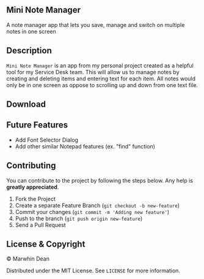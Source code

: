 ## Mini Note Manager

A note manager app that lets you save, manage and switch on multiple notes in one screen

## Description

`Mini Note Manager` is an app from my personal project created as a helpful tool for my Service Desk team. This will allow us to manage notes by creating and deleting items and entering text for each item. All notes would only be in one screen as oppose to scrolling up and down from one text file.

## Download

## Future Features

- Add Font Selector Dialog
- Add other similar Notepad features (ex. "find" function)

## Contributing

You can contribute to the project by following the steps below. Any help is **greatly appreciated**.

1. Fork the Project
2. Create a separate Feature Branch (`git checkout -b new-feature`)
3. Commit your changes (`git commit -m 'Adding new feature'`)
4. Push to the branch (`git push origin new-feature`)
5. Send a Pull Request

## License & Copyright

© Marwhin Dean

Distributed under the MIT License. See `LICENSE` for more information.
